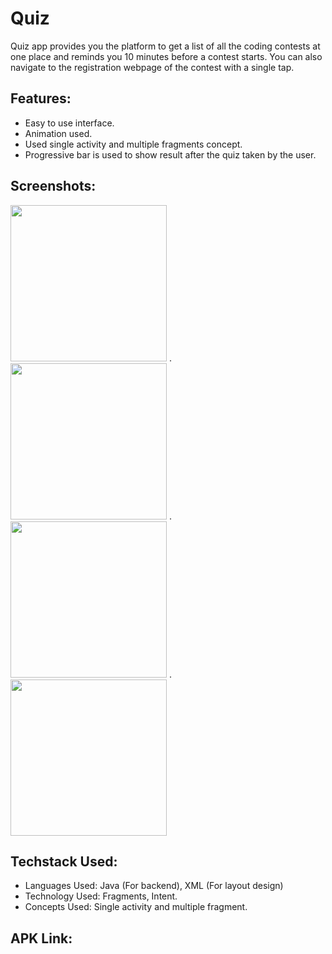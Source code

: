 # Quiz
Quiz app provides you the platform to get a list of all the coding contests at one place and reminds you 10 minutes before a contest starts. You can also navigate to the registration webpage of the contest with a single tap.

## Features:
* Easy to use interface.
* Animation used.
* Used single activity and multiple fragments concept.
* Progressive bar is used to show result after the quiz taken by the user.

## Screenshots:

<img src="https://user-images.githubusercontent.com/70212380/180257244-1683771f-6ce9-4d17-a78e-c527ced5c620.jpg" width="250px"> .   <img src="https://user-images.githubusercontent.com/70212380/180256971-b6cbe34b-e119-497e-a63e-1aff147acf9b.jpg" width="250px"> .  <img src="https://user-images.githubusercontent.com/70212380/180257097-2eff75b6-0501-450a-9062-724975e77189.jpg" width="250px"> . <img src="https://user-images.githubusercontent.com/70212380/180256809-bf97a4dd-1d1c-4035-a376-08d0d994a3ae.jpg" width="250px">  

## Techstack Used:
* Languages Used: Java (For backend), XML (For layout design)
* Technology Used: Fragments, Intent.
* Concepts Used: Single activity and multiple fragment.


## APK Link:

####  
